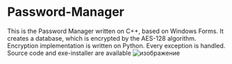# Password-Manager
This is the Password Manager written on C++, based on Windows Forms. It creates a database, which is encrypted by the AES-128 algorithm. Encryption implementation is written on Python. Every exception is handled. Source code and exe-installer are available
![изображение](https://user-images.githubusercontent.com/78802011/180106548-37f3bc66-26c4-4e67-8f93-a4b9327c21ce.png)
